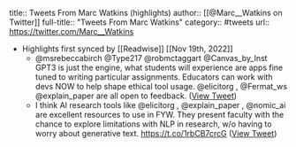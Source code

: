title:: Tweets From Marc Watkins (highlights)
author:: [[@Marc__Watkins on Twitter]]
full-title:: "Tweets From Marc Watkins"
category:: #tweets
url:: https://twitter.com/Marc__Watkins

- Highlights first synced by [[Readwise]] [[Nov 19th, 2022]]
	- @msrebeccabirch @Type217 @robmctaggart @Canvas_by_Inst GPT3 is just the engine, what students will experience are apps fine tuned to writing particular assignments. Educators can work with devs NOW to help shape ethical tool usage. @elicitorg , @Fermat_ws @explain_paper are all open to feedback. ([View Tweet](https://twitter.com/Marc__Watkins/status/1592492150864089090))
	- I think AI research tools like @elicitorg , @explain_paper , @nomic_ai are excellent resources to use in FYW. They present faculty with the chance to explore limitations with NLP in research, w/o having to worry about generative text. https://t.co/1rbCB7crcG ([View Tweet](https://twitter.com/Marc__Watkins/status/1589733415158689792))